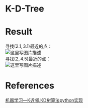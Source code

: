 # K-D-Tree
# Result
寻找$(2.1,3.1)$最近的点：      
![这里写图片描述](http://img.blog.csdn.net/20180307201940873)       
寻找$(2,4.5)$最近的点：        
![这里写图片描述](http://img.blog.csdn.net/20180307201959267)           
# References
[机器学习—K近邻,KD树算法python实现](http://blog.csdn.net/weixin_37895339/article/details/78809528) 
